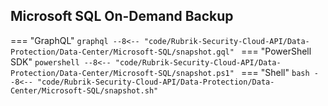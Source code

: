 ## Microsoft SQL On-Demand Backup

=== "GraphQL"
    ```graphql
    --8<-- "code/Rubrik-Security-Cloud-API/Data-Protection/Data-Center/Microsoft-SQL/snapshot.gql"
    ```
=== "PowerShell SDK"
    ```powershell
    --8<-- "code/Rubrik-Security-Cloud-API/Data-Protection/Data-Center/Microsoft-SQL/snapshot.ps1"
    ```
=== "Shell"
    ```bash
    --8<-- "code/Rubrik-Security-Cloud-API/Data-Protection/Data-Center/Microsoft-SQL/snapshot.sh"
    ```